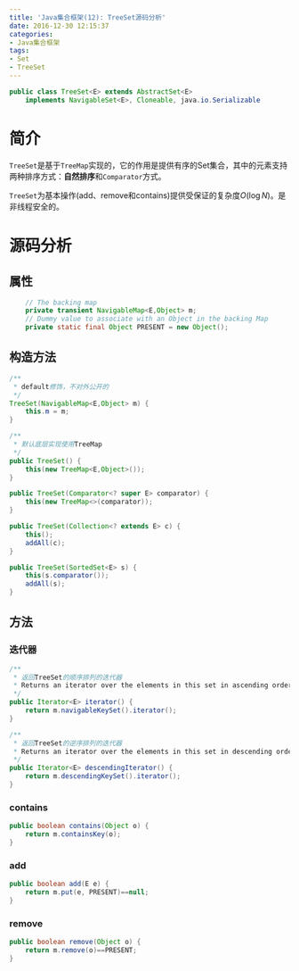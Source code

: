 ```yaml
---
title: 'Java集合框架(12): TreeSet源码分析'
date: 2016-12-30 12:15:37
categories:
- Java集合框架
tags:
- Set
- TreeSet
---
```


```java
public class TreeSet<E> extends AbstractSet<E>
    implements NavigableSet<E>, Cloneable, java.io.Serializable
```

# 简介
`TreeSet`是基于`TreeMap`实现的，它的作用是提供有序的Set集合，其中的元素支持两种排序方式：**自然排序**和`Comparator`方式。

`TreeSet`为基本操作(add、remove和contains)提供受保证的复杂度$O(\log{N})$。是非线程安全的。

# 源码分析
## 属性
```java
	// The backing map
    private transient NavigableMap<E,Object> m;
    // Dummy value to associate with an Object in the backing Map
    private static final Object PRESENT = new Object();
```

## 构造方法
```java
/**
 * default修饰，不对外公开的
 */
TreeSet(NavigableMap<E,Object> m) {
    this.m = m;
}

/**
 * 默认底层实现使用TreeMap
 */
public TreeSet() {
    this(new TreeMap<E,Object>());
}

public TreeSet(Comparator<? super E> comparator) {
    this(new TreeMap<>(comparator));
}

public TreeSet(Collection<? extends E> c) {
    this();
    addAll(c);
}

public TreeSet(SortedSet<E> s) {
    this(s.comparator());
    addAll(s);
}
```

## 方法
### 迭代器
```java
/**
 * 返回TreeSet的顺序排列的迭代器
 * Returns an iterator over the elements in this set in ascending order.
 */
public Iterator<E> iterator() {
    return m.navigableKeySet().iterator();
}

/**
 * 返回TreeSet的逆序排列的迭代器
 * Returns an iterator over the elements in this set in descending order.
 */
public Iterator<E> descendingIterator() {
    return m.descendingKeySet().iterator();
}
```

### contains
```java
public boolean contains(Object o) {
    return m.containsKey(o);
}
```

### add
```java
public boolean add(E e) {
    return m.put(e, PRESENT)==null;
}
```

### remove
```java
public boolean remove(Object o) {
    return m.remove(o)==PRESENT;
}
```
